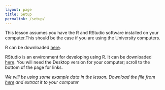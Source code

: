 ```yaml
---
layout: page
title: Setup
permalink: /setup/
---
```


This lesson assumes you have the R and RStudio software installed on your computer.This should be the case if you are using the University computers.

R can be downloaded [here](https://cran.r-project.org/mirrors.html).

RStudio is an environment for developing using R.
It can be downloaded [here](https://www.rstudio.com/products/rstudio/download/).
You will need the Desktop version for your computer; scroll to the bottom of the page for links.

*We will be using some example data in the lesson.  Download the file from [here](https://github.com/mawds/r-novice-gapminder/raw/gh-pages/data/r-novice.zip) and extract it to your computer*
